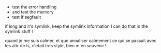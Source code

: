 - test the error handling 
- and test the memory 
- test if segfault

if long and it's symlink, 
keep the symlink information
I can do that in the 
symlink stuff I 

quand je me suis calmer, et que annaliser calmement ce qui se passait
avec les attr de ls, c'etait tres style, bien m'en souvenir !